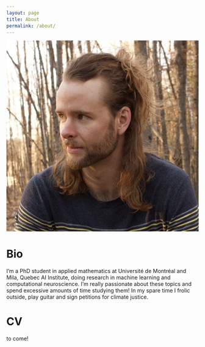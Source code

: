 ```yaml
---
layout: page
title: About
permalink: /about/
---
```


![alt text](profile.png "mouse-over text")

# Bio

I’m a PhD student in applied mathematics at Université de Montréal and Mila, Quebec AI Institute, doing research in machine learning and computational neuroscience. I’m really passionate about these topics and spend excessive amounts of time studying them! In my spare time I frolic outside, play guitar and sign petitions for climate justice.


# CV

to come!
